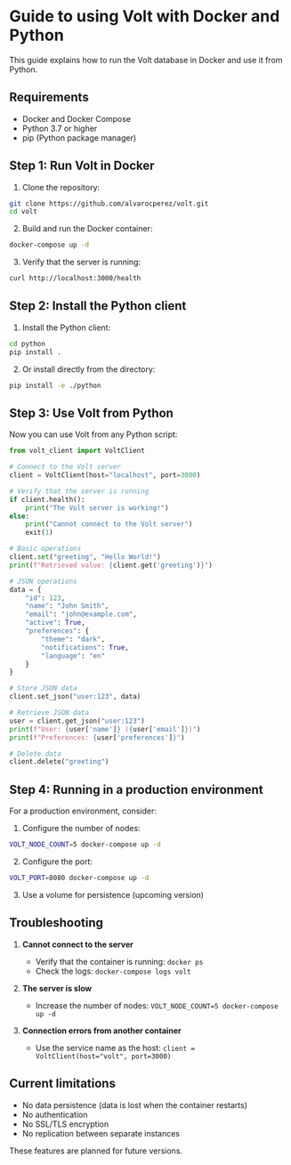 # Guide to using Volt with Docker and Python

This guide explains how to run the Volt database in Docker and use it from Python.

## Requirements

- Docker and Docker Compose
- Python 3.7 or higher
- pip (Python package manager)

## Step 1: Run Volt in Docker

1. Clone the repository:

```bash
git clone https://github.com/alvarocperez/volt.git
cd volt
```

2. Build and run the Docker container:

```bash
docker-compose up -d
```

3. Verify that the server is running:

```bash
curl http://localhost:3000/health
```

## Step 2: Install the Python client

1. Install the Python client:

```bash
cd python
pip install .
```

2. Or install directly from the directory:

```bash
pip install -e ./python
```

## Step 3: Use Volt from Python

Now you can use Volt from any Python script:

```python
from volt_client import VoltClient

# Connect to the Volt server
client = VoltClient(host="localhost", port=3000)

# Verify that the server is running
if client.health():
    print("The Volt server is working!")
else:
    print("Cannot connect to the Volt server")
    exit(1)

# Basic operations
client.set("greeting", "Hello World!")
print(f"Retrieved value: {client.get('greeting')}")

# JSON operations
data = {
    "id": 123,
    "name": "John Smith",
    "email": "john@example.com",
    "active": True,
    "preferences": {
        "theme": "dark",
        "notifications": True,
        "language": "en"
    }
}

# Store JSON data
client.set_json("user:123", data)

# Retrieve JSON data
user = client.get_json("user:123")
print(f"User: {user['name']} ({user['email']})")
print(f"Preferences: {user['preferences']}")

# Delete data
client.delete("greeting")
```

## Step 4: Running in a production environment

For a production environment, consider:

1. Configure the number of nodes:

```bash
VOLT_NODE_COUNT=5 docker-compose up -d
```

2. Configure the port:

```bash
VOLT_PORT=8080 docker-compose up -d
```

3. Use a volume for persistence (upcoming version)

## Troubleshooting

1. **Cannot connect to the server**
   - Verify that the container is running: `docker ps`
   - Check the logs: `docker-compose logs volt`

2. **The server is slow**
   - Increase the number of nodes: `VOLT_NODE_COUNT=5 docker-compose up -d`

3. **Connection errors from another container**
   - Use the service name as the host: `client = VoltClient(host="volt", port=3000)`

## Current limitations

- No data persistence (data is lost when the container restarts)
- No authentication
- No SSL/TLS encryption
- No replication between separate instances

These features are planned for future versions. 